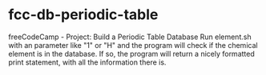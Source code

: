 # fcc-db-periodic-table
freeCodeCamp - Project: Build a Periodic Table Database
Run element.sh with an parameter like "1" or "H" and the program will check if the chemical element is in the database.
If so, the program will return a nicely formatted print statement, with all the information there is.
